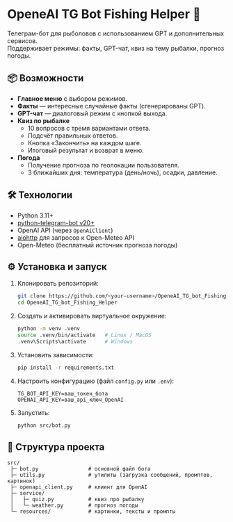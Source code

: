 # OpeneAI TG Bot Fishing Helper 🎣

Телеграм-бот для рыболовов с использованием GPT и дополнительных сервисов.  
Поддерживает режимы: факты, GPT-чат, квиз на тему рыбалки, прогноз погоды.

## 📦 Возможности

- **Главное меню** с выбором режимов.
- **Факты** — интересные случайные факты (сгенерированы GPT).
- **GPT-чат** — диалоговый режим с кнопкой выхода.
- **Квиз по рыбалке**  
  - 10 вопросов с тремя вариантами ответа.  
  - Подсчёт правильных ответов.  
  - Кнопка «Закончить» на каждом шаге.  
  - Итоговый результат и возврат в меню.  
- **Погода**  
  - Получение прогноза по геолокации пользователя.  
  - 3 ближайших дня: температура (день/ночь), осадки, давление.  

## 🛠 Технологии

- Python 3.11+
- [python-telegram-bot v20+](https://github.com/python-telegram-bot/python-telegram-bot)
- OpenAI API (через `OpenAiClient`)
- [aiohttp](https://docs.aiohttp.org/en/stable/) для запросов к Open-Meteo API
- Open-Meteo (бесплатный источник прогноза погоды)

## ⚙️ Установка и запуск

1. Клонировать репозиторий:
   ```bash
   git clone https://github.com/<your-username>/OpeneAI_TG_bot_Fishing_Helper.git
   cd OpeneAI_TG_bot_Fishing_Helper
   ```

2. Создать и активировать виртуальное окружение:
   ```bash
   python -m venv .venv
   source .venv/bin/activate   # Linux / MacOS
   .venv\Scripts\activate      # Windows
   ```

3. Установить зависимости:
   ```bash
   pip install -r requirements.txt
   ```

4. Настроить конфигурацию (файл `config.py` или `.env`):
   ```env
   TG_BOT_API_KEY=ваш_токен_бота
   OPENAI_API_KEY=ваш_api_ключ_OpenAI
   ```

5. Запустить:
   ```bash
   python src/bot.py
   ```

## 📂 Структура проекта

```
src/
 ├─ bot.py                # основной файл бота
 ├─ utils.py              # утилиты (загрузка сообщений, промптов, картинок)
 ├─ openapi_client.py     # клиент для OpenAI
 ├─ service/
 │   ├─ quiz.py           # квиз про рыбалку
 │   └─ weather.py        # прогноз погоды
 └─ resources/            # картинки, тексты и промпты
```
